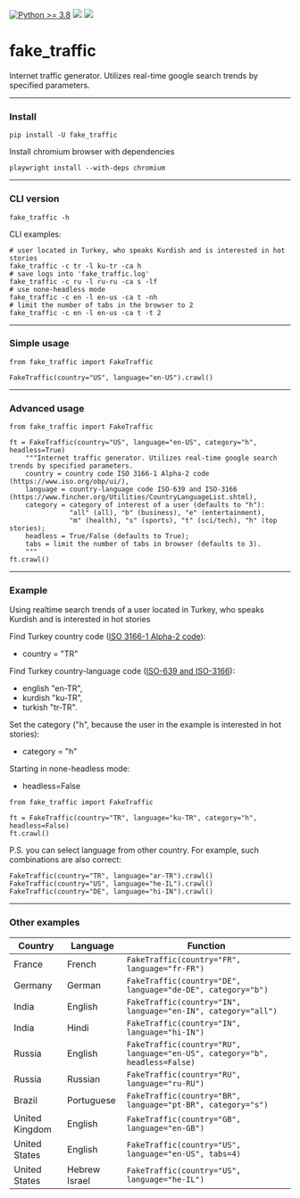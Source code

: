 [![Python >= 3.8](https://img.shields.io/badge/python->=3.8-red.svg)](https://www.python.org/downloads/) [![](https://badgen.net/github/release/deedy5/fake_traffic)](https://github.com/deedy5/fake_traffic/releases) [![](https://badge.fury.io/py/fake-traffic.svg)](https://pypi.org/project/fake-traffic) 
# fake_traffic
Internet traffic generator. Utilizes real-time google search trends by specified parameters.

---
### Install

```python3
pip install -U fake_traffic
```
Install chromium browser with dependencies
```python3
playwright install --with-deps chromium
```

---
### CLI version
```python3
fake_traffic -h
```
CLI examples:
```python3
# user located in Turkey, who speaks Kurdish and is interested in hot stories
fake_traffic -c tr -l ku-tr -ca h
# save logs into 'fake_traffic.log'
fake_traffic -c ru -l ru-ru -ca s -lf
# use none-headless mode
fake_traffic -c en -l en-us -ca t -nh
# limit the number of tabs in the browser to 2 
fake_traffic -c en -l en-us -ca t -t 2
```
---
### Simple usage
```python3
from fake_traffic import FakeTraffic

FakeTraffic(country="US", language="en-US").crawl()
```
---
### Advanced usage
```python3
from fake_traffic import FakeTraffic

ft = FakeTraffic(country="US", language="en-US", category="h", headless=True)
    """Internet traffic generator. Utilizes real-time google search trends by specified parameters.
    country = country code ISO 3166-1 Alpha-2 code (https://www.iso.org/obp/ui/),
    language = country-language code ISO-639 and ISO-3166 (https://www.fincher.org/Utilities/CountryLanguageList.shtml),
    category = сategory of interest of a user (defaults to "h"):
               "all" (all), "b" (business), "e" (entertainment), 
               "m" (health), "s" (sports), "t" (sci/tech), "h" (top stories);
    headless = True/False (defaults to True);
    tabs = limit the number of tabs in browser (defaults to 3).
    """
ft.crawl()
```
---
### Example
Using realtime search trends of a user located in Turkey, who speaks Kurdish and is interested in hot stories

Find Turkey country code ([ISO 3166-1 Alpha-2 code](https://www.iso.org/obp/ui/)):</br>
  - country = "TR" </br>

Find Turkey country-language code ([ISO-639 and ISO-3166](https://www.fincher.org/Utilities/CountryLanguageList.shtml)): </br>
  - english  "en-TR", </br>
  - kurdish  "ku-TR", </br>
  - turkish  "tr-TR". </br>

Set the category ("h", because the user in the example is interested in hot stories):
  - category = "h"

Starting in none-headless mode:
  - headless=False
```python3
from fake_traffic import FakeTraffic

ft = FakeTraffic(country="TR", language="ku-TR", category="h", headless=False)
ft.crawl()
```
P.S. you can select language from other country. 
For example, such combinations are also correct:
```python3
FakeTraffic(country="TR", language="ar-TR").crawl()
FakeTraffic(country="US", language="he-IL").crawl()
FakeTraffic(country="DE", language="hi-IN").crawl()
```
---
### Other examples
Country   | Language  | Function                                     |
----------|---------- | ---------------------------------------------|
France    | French    | `FakeTraffic(country="FR", language="fr-FR")` |
Germany   | German    | `FakeTraffic(country="DE", language="de-DE", category="b")` |
India     | English   | `FakeTraffic(country="IN", language="en-IN", category="all")` |
India     | Hindi     | `FakeTraffic(country="IN", language="hi-IN")` |
Russia    | English   | `FakeTraffic(country="RU", language="en-US", category="b", headless=False)` |
Russia    | Russian   | `FakeTraffic(country="RU", language="ru-RU")` |
Brazil | Portuguese | `FakeTraffic(country="BR", language="pt-BR", category="s")` |
United Kingdom | English   | `FakeTraffic(country="GB", language="en-GB")` |
United States  | English   | `FakeTraffic(country="US", language="en-US", tabs=4)` |
United States  | Hebrew Israel   | `FakeTraffic(country="US", language="he-IL")` |

